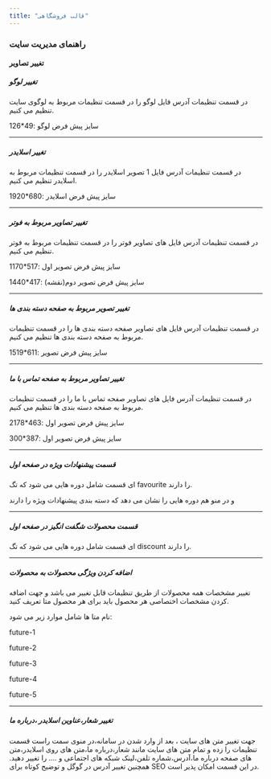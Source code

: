 ```yaml
---
title: "قالب فروشگاهی"
---
```


### راهنمای  مدیریت سایت


#### تغییر تصاویر

##### تغییر لوگو

در قسمت تنظیمات آدرس فایل لوگو را در قسمت تنظیمات مربوط به لوگوی سایت تنظیم می کنیم.

سایز پیش فرض لوگو :49*126

***
##### تغییر اسلایدر

در قسمت تنظیمات آدرس فایل  1 تصویر اسلایدر  را در قسمت تنظیمات مربوط به اسلایدر تنظیم می کنیم.

سایز پیش فرض اسلایدر :680*1920

***
##### تغییر تصاویر مربوط به فوتر

در قسمت تنظیمات آدرس فایل  های تصاویر فوتر  را در قسمت تنظیمات مربوط به فوتر تنظیم می کنیم.

سایز پیش فرض تصویر اول :517*1170

سایز پیش فرض تصویر دوم(نقشه) :417*1440
***
##### تغییر تصویر مربوط به صفحه دسته بندی ها

در قسمت تنظیمات آدرس فایل  های تصاویر صفحه دسته بندی ها  را در قسمت تنظیمات مربوط به  صفحه دسته بندی ها تنظیم می کنیم.

سایز پیش فرض تصویر  :611*1519
***
##### تغییر تصاویر مربوط به صفحه تماس با ما

در قسمت تنظیمات آدرس فایل  های تصاویر صفحه تماس با ما  را در قسمت تنظیمات مربوط به  صفحه دسته بندی ها تنظیم می کنیم.

سایز پیش فرض تصویر اول :463*2178

سایز پیش فرض تصویر اول :387*300
***
##### قسمت پیشنهادات ویژه در صفحه اول

ای قسمت شامل دوره هایی می شود که تگ
favourite
را دارند.

و در منو هم دوره هایی را نشان می دهد که دسته بندی پیشنهادات ویژه را دارند

***

##### قسمت محصولات شگفت انگیز  در صفحه اول

ای قسمت شامل دوره هایی می شود که تگ
discount
را دارند.

***
##### اضافه کردن ویژگی محصولات به محصولات

تغییر مشخصات همه محصولات  از طریق تنظیمات قابل تغییر می باشد و جهت اضافه کردن مشخصات اختصاصی هر محصول
باید برای هر محصول متا تعریف کنید.

نام متا ها شامل موارد زیر می شود:

future-1

future-2

future-3

future-4

future-5

***
##### تغییر شعار،عناوین اسلایدر ،درباره ما

جهت تغییر متن های سایت ، بعد از وارد شدن در سامانه،در منوی سمت راست قسمت تنظیمات را زده و تمام متن های سایت مانند شعار،درباره ما،متن های روی اسلایدر،متن های صفحه درباره ما،آدرس،شماره تلفن،لینک شبکه های اجتماعی و .... را تغییر دهید.
همچنین تغییر آدرس در گوگل  و توضیح کوتاه برای SEO در این قسمت امکان پذیر است.


